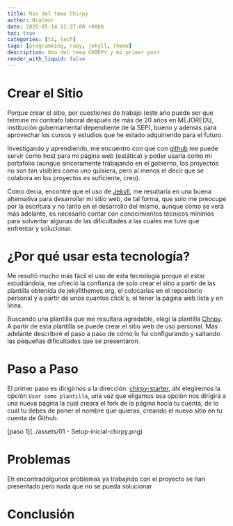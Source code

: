 ```yaml
---
title: Uso del tema Chirpy
author: Hcalmur
date: 2025-05-14 12:37:00 +0800
toc: true
categories: [ti, tech]
tags: [programming, ruby, jekyll, theme]
description: Uso del tema CHIRPY y mi primer post
render_with_liquid: false
---
```


# Crear el Sitio

Porque crear el sitio, por cuestiones de trabajo (este año puede ser que termine mi contrato laboral después de más de 20 años en MEJOREDU, institución gubernamental dependiente de la SEP), bueno y además para aprovechar los cursos y estudios que he estado adquiriendo para el futuro.

Investigando y aprendiendo, me encuentro con que con [github](https://github.com) me puede servir como host para mi página web (estática) y poder usarla como mi portafolio (aunque sinceramente trabajando en el gobierno, los proyectos no son tan visibles como uno quisiera, pero al menos el decir que se colabora en los proyectos es suficiente, creo).

Como decía, encontré que el uso de [Jekyll](https://jekyllrb.com/), me resultaría en una buena alternativa para desarrollar mi sitio web, de tal forma, que solo me preocupe por la escritura y no tanto en el desarrollo del mismo, aunque como se verá más adelante, es necesario contar con conocimientos técnicos mínimos para solventar algunas de las dificultades a las cuales me tuve que enfrentar y solucionar.


# ¿Por qué usar esta tecnología?

Me resultó mucho más fácil el uso de esta tecnología porque al estar estudiándola, me ofreció la confianza de solo crear el sitio a  partir de las plantilla obtenida de jekyllthemes.org, el colocarlas  en el repositorio personal y a partir de unos cuantos click's, el tener la página web lista y en línea.

Buscando una plantilla que me resultara agradable, elegí la plantilla [Chripy](https://github.com/cotes2020/chirpy-starter). A partir de esta plantilla se puede crear el sitio web de uso personal. Más adelante describiré el paso a paso de cómo lo fui configurando y saltando las pequeñas dificultades que se presentaron.

# Paso a Paso

El primer paso es dirigirnos a la dirección: [chirpy-starter](https://github.com/cotes2020/chirpy-starter), ahí elegiremos la opción  `Usar como plantilla`, una vez que eligamos esa opción nos dirigirá a una nueva página la cual creara el fork de la página hacía tu cuenta, de lo cuál tu debes de poner el nombre que quieras, creando el nuevo sitio en tu cuenta de Github.

[paso 1](../assets/01 - Setup-inicial-chirpy.png)





# Problemas

Eh encontradolgunos problemas ya trabajndo con el proyecto se han presentado pero nada que no se pueda solucionar




# Conclusión
